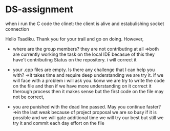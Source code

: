 # DS-assignment
when i run the C code the clinet:
    the client is alive and estabulishing socket connection 

Hello Tsadiku. Thank you for your trail and go on doing. However, 

- where are the group members? they are not contributing at all
=>both are currently working the task on the local IDE becasue of this they have't contributing Status on the repositery.  i will correct it 

- your .cpp files are empty. Is there any challenge that I can help you with?
=>it takes time and require deep understanding we are try it. if we will face with  a problem i will ask you. konw we are try to write the code on the file and then if we have more understanding on it correct it therough process then it makes sense but the first code on the file may not be correct,  

- you are punished with the dead line passed. May you continue faster?
=>in the last weak  because of project proposal we are so busy if it is possible and we will
gate additional time we will try our best but still we try it and commit each day effort on the file
